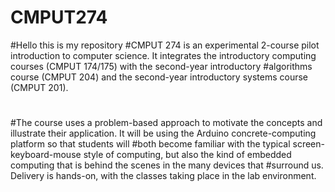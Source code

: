 # CMPUT274
#Hello this is my repository
#CMPUT 274 is an experimental 2-course pilot introduction to computer science. It integrates the introductory computing courses (CMPUT 174/175) with the second-year introductory #algorithms course (CMPUT 204) and the second-year introductory systems course (CMPUT 201).
#
#The course uses a problem-based approach to motivate the concepts and illustrate their application. It will be using the Arduino concrete-computing platform so that students will #both become familiar with the typical screen-keyboard-mouse style of computing, but also the kind of embedded computing that is behind the scenes in the many devices that #surround us. Delivery is hands-on, with the classes taking place in the lab environment.

